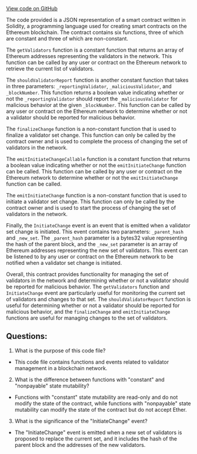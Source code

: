 [View code on GitHub](https://github.com/nethermindeth/nethermind/Nethermind.Consensus.AuRa/Contracts/ValidatorContract.json)

The code provided is a JSON representation of a smart contract written in Solidity, a programming language used for creating smart contracts on the Ethereum blockchain. The contract contains six functions, three of which are constant and three of which are non-constant. 

The `getValidators` function is a constant function that returns an array of Ethereum addresses representing the validators in the network. This function can be called by any user or contract on the Ethereum network to retrieve the current list of validators. 

The `shouldValidatorReport` function is another constant function that takes in three parameters: `_reportingValidator`, `_maliciousValidator`, and `_blockNumber`. This function returns a boolean value indicating whether or not the `_reportingValidator` should report the `_maliciousValidator` for malicious behavior at the given `_blockNumber`. This function can be called by any user or contract on the Ethereum network to determine whether or not a validator should be reported for malicious behavior. 

The `finalizeChange` function is a non-constant function that is used to finalize a validator set change. This function can only be called by the contract owner and is used to complete the process of changing the set of validators in the network. 

The `emitInitiateChangeCallable` function is a constant function that returns a boolean value indicating whether or not the `emitInitiateChange` function can be called. This function can be called by any user or contract on the Ethereum network to determine whether or not the `emitInitiateChange` function can be called. 

The `emitInitiateChange` function is a non-constant function that is used to initiate a validator set change. This function can only be called by the contract owner and is used to start the process of changing the set of validators in the network. 

Finally, the `InitiateChange` event is an event that is emitted when a validator set change is initiated. This event contains two parameters: `_parent_hash` and `_new_set`. The `_parent_hash` parameter is a bytes32 value representing the hash of the parent block, and the `_new_set` parameter is an array of Ethereum addresses representing the new set of validators. This event can be listened to by any user or contract on the Ethereum network to be notified when a validator set change is initiated. 

Overall, this contract provides functionality for managing the set of validators in the network and determining whether or not a validator should be reported for malicious behavior. The `getValidators` function and `InitiateChange` event are particularly useful for monitoring the current set of validators and changes to that set. The `shouldValidatorReport` function is useful for determining whether or not a validator should be reported for malicious behavior, and the `finalizeChange` and `emitInitiateChange` functions are useful for managing changes to the set of validators.
## Questions: 
 1. What is the purpose of this code file?
- This code file contains functions and events related to validator management in a blockchain network.

2. What is the difference between functions with "constant" and "nonpayable" state mutability?
- Functions with "constant" state mutability are read-only and do not modify the state of the contract, while functions with "nonpayable" state mutability can modify the state of the contract but do not accept Ether.

3. What is the significance of the "InitiateChange" event?
- The "InitiateChange" event is emitted when a new set of validators is proposed to replace the current set, and it includes the hash of the parent block and the addresses of the new validators.